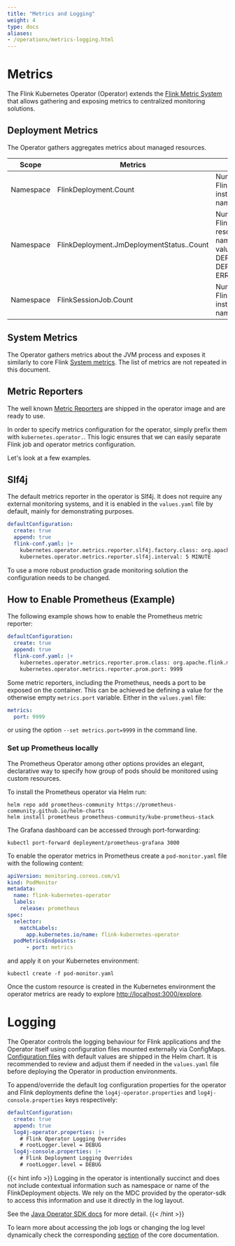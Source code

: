 ```yaml
---
title: "Metrics and Logging"
weight: 4
type: docs
aliases:
- /operations/metrics-logging.html
---
```

<!--
Licensed to the Apache Software Foundation (ASF) under one
or more contributor license agreements.  See the NOTICE file
distributed with this work for additional information
regarding copyright ownership.  The ASF licenses this file
to you under the Apache License, Version 2.0 (the
"License"); you may not use this file except in compliance
with the License.  You may obtain a copy of the License at

  http://www.apache.org/licenses/LICENSE-2.0

Unless required by applicable law or agreed to in writing,
software distributed under the License is distributed on an
"AS IS" BASIS, WITHOUT WARRANTIES OR CONDITIONS OF ANY
KIND, either express or implied.  See the License for the
specific language governing permissions and limitations
under the License.
-->

# Metrics

The Flink Kubernetes Operator (Operator) extends the [Flink Metric System](https://nightlies.apache.org/flink/flink-docs-master/docs/ops/metrics/) that allows gathering and exposing metrics to centralized monitoring solutions. 

## Deployment Metrics
The Operator gathers aggregates metrics about managed resources.

| Scope     | Metrics                                           | Description                                                                                                                                                 | Type  |
|-----------|---------------------------------------------------|-------------------------------------------------------------------------------------------------------------------------------------------------------------|-------|
| Namespace | FlinkDeployment.Count                             | Number of managed FlinkDeployment instances per namespace                                                                                                   | Gauge |
| Namespace | FlinkDeployment.JmDeploymentStatus.<Status>.Count | Number of managed FlinkDeployment resources per <Status> per namespace. <Status> can take values from: READY, DEPLOYED_NOT_READY, DEPLOYING, MISSING, ERROR | Gauge |
| Namespace | FlinkSessionJob.Count                             | Number of managed FlinkSessionJob instances per namespace                                                                                                   | Gauge |

## System Metrics
The Operator gathers metrics about the JVM process and exposes it similarly to core Flink [System metrics](https://nightlies.apache.org/flink/flink-docs-master/docs/ops/metrics/#system-metrics). The list of metrics are not repeated in this document.

## Metric Reporters

The well known [Metric Reporters](https://nightlies.apache.org/flink/flink-docs-master/docs/deployment/metric_reporters) are shipped in the operator image and are ready to use.

In order to specify metrics configuration for the operator, simply prefix them with `kubernetes.operator.`. This logic ensures that we can easily separate Flink job and operator metrics configuration.

Let's look at a few examples.

## Slf4j
The default metrics reporter in the operator is Slf4j. It does not require any external monitoring systems, and it is enabled in the `values.yaml` file by default, mainly for demonstrating purposes.
```yaml
defaultConfiguration:
  create: true
  append: true
  flink-conf.yaml: |+
    kubernetes.operator.metrics.reporter.slf4j.factory.class: org.apache.flink.metrics.slf4j.Slf4jReporterFactory
    kubernetes.operator.metrics.reporter.slf4j.interval: 5 MINUTE
```
To use a more robust production grade monitoring solution the configuration needs to be changed.

## How to Enable Prometheus (Example)
The following example shows how to enable the Prometheus metric reporter:
```yaml
defaultConfiguration:
  create: true
  append: true
  flink-conf.yaml: |+
    kubernetes.operator.metrics.reporter.prom.class: org.apache.flink.metrics.prometheus.PrometheusReporter
    kubernetes.operator.metrics.reporter.prom.port: 9999
```
Some metric reporters, including the Prometheus, needs a port to be exposed on the container. This can be achieved be defining a value for the otherwise empty `metrics.port` variable.
Either in the `values.yaml` file:
```yaml
metrics:
  port: 9999
```
or using the option `--set metrics.port=9999` in the command line.

### Set up Prometheus locally
The Prometheus Operator among other options provides an elegant, declarative way to specify how group of pods should be monitored using custom resources.

To install the Prometheus operator via Helm run:

```shell
helm repo add prometheus-community https://prometheus-community.github.io/helm-charts
helm install prometheus prometheus-community/kube-prometheus-stack
```
The Grafana dashboard can be accessed through port-forwarding:
```shell
kubectl port-forward deployment/prometheus-grafana 3000
```
To enable the operator metrics in Prometheus create a `pod-monitor.yaml` file with the following content:
```yaml
apiVersion: monitoring.coreos.com/v1
kind: PodMonitor
metadata:
  name: flink-kubernetes-operator
  labels:
    release: prometheus
spec:
  selector:
    matchLabels:
      app.kubernetes.io/name: flink-kubernetes-operator
  podMetricsEndpoints:
      - port: metrics
```
and apply it on your Kubernetes environment:
```shell
kubectl create -f pod-monitor.yaml
```
Once the custom resource is created in the Kubernetes environment the operator metrics are ready to explore [http://localhost:3000/explore](http://localhost:3000/explore).

# Logging
The Operator controls the logging behaviour for Flink applications and the Operator itself using configuration files mounted externally via ConfigMaps. [Configuration files](https://github.com/apache/flink-kubernetes-operator/tree/main/helm/flink-kubernetes-operator/conf) with default values are shipped in the Helm chart. It is recommended to review and adjust them if needed in the `values.yaml` file before deploying the Operator in production environments.

To append/override the default log configuration properties for the operator and Flink deployments define the `log4j-operator.properties` and `log4j-console.properties` keys respectively:

```yaml
defaultConfiguration:
  create: true
  append: true
  log4j-operator.properties: |+
    # Flink Operator Logging Overrides
    # rootLogger.level = DEBUG
  log4j-console.properties: |+
    # Flink Deployment Logging Overrides
    # rootLogger.level = DEBUG
```

{{< hint info >}}
Logging in the operator is intentionally succinct and does not include contextual information such as namespace or name of the FlinkDeployment objects.
We rely on the MDC provided by the operator-sdk to access this information and use it directly in the log layout.

See the [Java Operator SDK docs](https://javaoperatorsdk.io/docs/features#contextual-info-for-logging-with-mdc) for more detail.
{{< /hint >}}

To learn more about accessing the job logs or changing the log level dynamically check the corresponding [section](https://nightlies.apache.org/flink/flink-docs-master/docs/deployment/resource-providers/native_kubernetes/#logging) of the core documentation.
